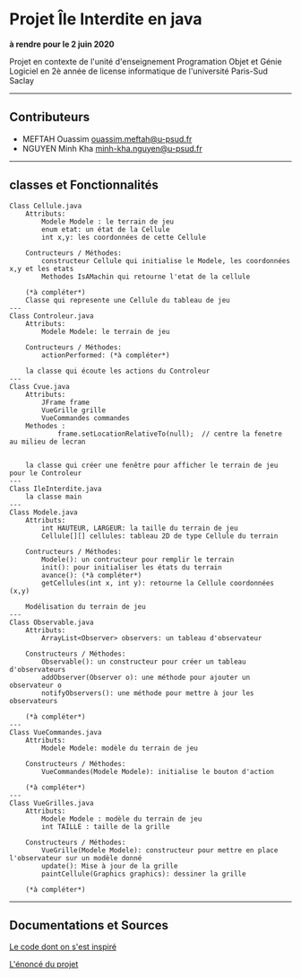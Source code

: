 
# Projet Île Interdite en java
**à rendre pour le 2 juin 2020**

Projet en contexte de l'unité d'enseignement Programation Objet et Génie Logiciel en 2è année de license informatique de l'université Paris-Sud Saclay

---
## Contributeurs

- MEFTAH Ouassim <ouassim.meftah@u-psud.fr>
- NGUYEN Minh Kha <minh-kha.nguyen@u-psud.fr> 

---
## classes et Fonctionnalités

    Class Cellule.java
        Attributs: 
            Modele Modele : le terrain de jeu
            enum etat: un état de la Cellule
            int x,y: les coordonnées de cette Cellule

        Contructeurs / Méthodes:
            constructeur Cellule qui initialise le Modele, les coordonnées x,y et les etats 
            Methodes IsAMachin qui retourne l'etat de la cellule

        (*à compléter*)
        Classe qui represente une Cellule du tableau de jeu
    ---
    Class Controleur.java 
        Attributs:
            Modele Modele: le terrain de jeu

        Contructeurs / Méthodes:
            actionPerformed: (*à compléter*)

        la classe qui écoute les actions du Controleur
    ---
    Class Cvue.java
        Attributs:
            JFrame frame 
            VueGrille grille
            VueCommandes commandes
        Methodes : 
                frame.setLocationRelativeTo(null);  // centre la fenetre au milieu de lecran


        la classe qui créer une fenêtre pour afficher le terrain de jeu pour le Controleur
    ---
    Class IleInterdite.java
        la classe main
    ---
    Class Modele.java
        Attributs:
            int HAUTEUR, LARGEUR: la taille du terrain de jeu
            Cellule[][] cellules: tableau 2D de type Cellule du terrain

        Contructeurs / Méthodes:
            Modele(): un contructeur pour remplir le terrain
            init(): pour initialiser les états du terrain
            avance(): (*à compléter*)
            getCellules(int x, int y): retourne la Cellule coordonnées (x,y)

        Modélisation du terrain de jeu 
    ---
    Class Observable.java
        Attributs:
            ArrayList<Observer> observers: un tableau d'observateur

        Constructeurs / Méthodes:
            Observable(): un constructeur pour créer un tableau d'observateurs
            addObserver(Observer o): une méthode pour ajouter un observateur o
            notifyObservers(): une méthode pour mettre à jour les observateurs

        (*à compléter*)
    ---
    Class VueCommandes.java
        Attributs:
            Modele Modele: modèle du terrain de jeu

        Constructeurs / Méthodes:
            VueCommandes(Modele Modele): initialise le bouton d'action 
        
        (*à compléter*)
    ---
    Class VueGrilles.java
        Attributs:
            Modele Modele : modèle du terrain de jeu
            int TAILLE : taille de la grille

        Constructeurs / Méthodes:
            VueGrille(Modele Modele): constructeur pour mettre en place l'observateur sur un modèle donné
            update(): Mise à jour de la grille
            paintCellule(Graphics graphics): dessiner la grille
        
        (*à compléter*)
---

## Documentations et Sources

[Le code dont on s'est inspiré](https://www.lri.fr/~blsk/POGL/Notes/Conway.html)
 
[L'énoncé du projet](https://www.lri.fr/~blsk/POGL/IleInterdite.pdf)

